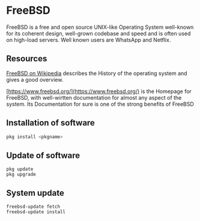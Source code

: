 # FreeBSD

FreeBSD is a free and open source UNIX-like Operating System well-known for its coherent design, well-grown codebase and speed and is often used on high-load servers. Well known users are WhatsApp and Netflix.

## Resources

[FreeBSD on Wikipedia](https://en.wikipedia.org/wiki/FreeBSD) describes the History of the operating system and gives a good overview.

[https://www.freebsd.org/](https://www.freebsd.org/) is the Homepage for FreeBSD, with well-wirtten documentation for almost any aspect of the system. Its Documentation for sure is one of the strong benefits of FreeBSD

## Installation of software

```bash
pkg install <pkgname>
```

## Update of software

```
pkg update
pkg upgrade
```

## System update

```
freebsd-update fetch
freebsd-update install
```



